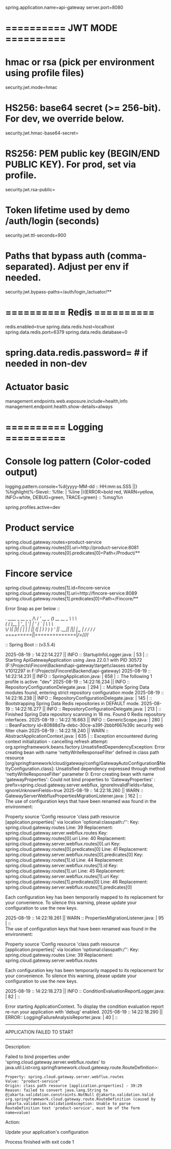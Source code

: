 spring.application.name=api-gateway
server.port=8080

# ========== JWT MODE ==========
# hmac or rsa (pick per environment using profile files)
security.jwt.mode=hmac

# HS256: base64 secret (>= 256-bit). For dev, we override below.
security.jwt.hmac-base64-secret=
# RS256: PEM public key (BEGIN/END PUBLIC KEY). For prod, set via profile.
security.jwt.rsa-public=

# Token lifetime used by demo /auth/login (seconds)
security.jwt.ttl-seconds=900

# Paths that bypass auth (comma-separated). Adjust per env if needed.
security.jwt.bypass-paths=/auth/login,/actuator/**

# ========== Redis ==========
redis.enabled=true
spring.data.redis.host=localhost
spring.data.redis.port=6379
spring.data.redis.database=0
# spring.data.redis.password=   # if needed in non-dev

# Actuator basic
management.endpoints.web.exposure.include=health,info
management.endpoint.health.show-details=always

# ========== Logging ==========
# Console log pattern (Color-coded output)
logging.pattern.console=%d{yyyy-MM-dd :: HH:mm:ss.SSS ||} %highlight(%-5level:: %file: | %line |){ERROR=bold red, WARN=yellow, INFO=white, DEBUG=green, TRACE=green} ::  %msg%n


spring.profiles.active=dev


# Product service
spring.cloud.gateway.routes=product-service
spring.cloud.gateway.routes[0].uri=http://product-service:8081
spring.cloud.gateway.routes[0].predicates[0]=Path=/Product/**

# Fincore service
spring.cloud.gateway.routes[1].id=fincore-service
spring.cloud.gateway.routes[1].uri=http://fincore-service:8089
spring.cloud.gateway.routes[1].predicates[0]=Path=/Fincore/**


Error Snap as per below ::

  .   ____          _            __ _ _
 /\\ / ___'_ __ _ _(_)_ __  __ _ \ \ \ \
( ( )\___ | '_ | '_| | '_ \/ _` | \ \ \ \
 \\/  ___)| |_)| | | | | || (_| |  ) ) ) )
  '  |____| .__|_| |_|_| |_\__, | / / / /
 =========|_|==============|___/=/_/_/_/

 :: Spring Boot ::                (v3.5.4)

2025-08-19 :: 14:22:14.227 || INFO :: StartupInfoLogger.java: | 53 | ::  Starting ApiGatewayApplication using Java 22.0.1 with PID 30572 (F:\Projects\Fincore\Backend\api-gateway\target\classes started by V1012297 in F:\Projects\Fincore\Backend\api-gateway)
2025-08-19 :: 14:22:14.231 || INFO :: SpringApplication.java: | 658 | ::  The following 1 profile is active: "dev"
2025-08-19 :: 14:22:16.234 || INFO :: RepositoryConfigurationDelegate.java: | 294 | ::  Multiple Spring Data modules found, entering strict repository configuration mode
2025-08-19 :: 14:22:16.238 || INFO :: RepositoryConfigurationDelegate.java: | 145 | ::  Bootstrapping Spring Data Redis repositories in DEFAULT mode.
2025-08-19 :: 14:22:16.277 || INFO :: RepositoryConfigurationDelegate.java: | 213 | ::  Finished Spring Data repository scanning in 18 ms. Found 0 Redis repository interfaces.
2025-08-19 :: 14:22:16.663 || INFO :: GenericScope.java: | 280 | ::  BeanFactory id=80888d7a-debc-30ce-a39f-2bbbf667e39c
security web filter chain
2025-08-19 :: 14:22:18.240 || WARN :: AbstractApplicationContext.java: | 635 | ::  Exception encountered during context initialization - cancelling refresh attempt: org.springframework.beans.factory.UnsatisfiedDependencyException: Error creating bean with name 'nettyWriteResponseFilter' defined in class path resource [org/springframework/cloud/gateway/config/GatewayAutoConfiguration$NettyConfiguration.class]: Unsatisfied dependency expressed through method 'nettyWriteResponseFilter' parameter 0: Error creating bean with name 'gatewayProperties': Could not bind properties to 'GatewayProperties' : prefix=spring.cloud.gateway.server.webflux, ignoreInvalidFields=false, ignoreUnknownFields=true
2025-08-19 :: 14:22:18.260 || WARN :: GatewayServerWebfluxPropertiesMigrationListener.java: | 162 | ::  
The use of configuration keys that have been renamed was found in the environment:

Property source 'Config resource 'class path resource [application.properties]' via location 'optional:classpath:/'':
	Key: spring.cloud.gateway.routes
		Line: 39
		Replacement: spring.cloud.gateway.server.webflux.routes
	Key: spring.cloud.gateway.routes[0].uri
		Line: 40
		Replacement: spring.cloud.gateway.server.webflux.routes[0].uri
	Key: spring.cloud.gateway.routes[0].predicates[0]
		Line: 41
		Replacement: spring.cloud.gateway.server.webflux.routes[0].predicates[0]
	Key: spring.cloud.gateway.routes[1].id
		Line: 44
		Replacement: spring.cloud.gateway.server.webflux.routes[1].id
	Key: spring.cloud.gateway.routes[1].uri
		Line: 45
		Replacement: spring.cloud.gateway.server.webflux.routes[1].uri
	Key: spring.cloud.gateway.routes[1].predicates[0]
		Line: 46
		Replacement: spring.cloud.gateway.server.webflux.routes[1].predicates[0]


Each configuration key has been temporarily mapped to its replacement for your convenience. To silence this warning, please update your configuration to use the new keys.

2025-08-19 :: 14:22:18.261 || WARN :: PropertiesMigrationListener.java: | 95 | ::  
The use of configuration keys that have been renamed was found in the environment:

Property source 'Config resource 'class path resource [application.properties]' via location 'optional:classpath:/'':
	Key: spring.cloud.gateway.routes
		Line: 39
		Replacement: spring.cloud.gateway.server.webflux.routes


Each configuration key has been temporarily mapped to its replacement for your convenience. To silence this warning, please update your configuration to use the new keys.

2025-08-19 :: 14:22:18.273 || INFO :: ConditionEvaluationReportLogger.java: | 82 | ::  

Error starting ApplicationContext. To display the condition evaluation report re-run your application with 'debug' enabled.
2025-08-19 :: 14:22:18.290 || ERROR:: LoggingFailureAnalysisReporter.java: | 40 | ::  

***************************
APPLICATION FAILED TO START
***************************

Description:

Failed to bind properties under 'spring.cloud.gateway.server.webflux.routes' to java.util.List<org.springframework.cloud.gateway.route.RouteDefinition>:

    Property: spring.cloud.gateway.server.webflux.routes
    Value: "product-service"
    Origin: class path resource [application.properties] - 39:29
    Reason: failed to convert java.lang.String to @jakarta.validation.constraints.NotNull @jakarta.validation.Valid org.springframework.cloud.gateway.route.RouteDefinition (caused by jakarta.validation.ValidationException: Unable to parse RouteDefinition text 'product-service', must be of the form name=value)

Action:

Update your application's configuration


Process finished with exit code 1
